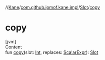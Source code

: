 //[Kane](../../index.md)/[com.github.jomof.kane.impl](../index.md)/[Slot](index.md)/[copy](copy.md)



# copy  
[jvm]  
Content  
fun [copy](copy.md)(slot: [Int](https://kotlinlang.org/api/latest/jvm/stdlib/kotlin/-int/index.html), replaces: [ScalarExpr](../-scalar-expr/index.md)): [Slot](index.md)  



